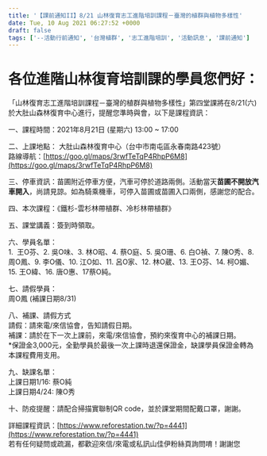 ```yaml
---
title: '【課前通知II】8/21 山林復育志工進階培訓課程－臺灣的植群與植物多樣性'
date: Tue, 10 Aug 2021 06:27:52 +0000
draft: false
tags: ['--活動行前通知', '台灣植群', '志工進階培訓', '活動訊息', '課前通知']
---
```


各位進階山林復育培訓課的學員您們好：
==================

「山林復育志工進階培訓課程－臺灣的植群與植物多樣性」第四堂課將在8/21(六)於大肚山森林復育中心進行，提醒您準時與會，以下是課程資訊：

一、課程時間：2021年8月21日 (星期六) 13:00 ~ 17:00

二、上課地點： 大肚山森林復育中心（台中市南屯區永春南路423號）   
路線導航：[https://goo.gl/maps/3rwfTeTqP4RhpP6M8](https://goo.gl/maps/3rwfTeTqP4RhpP6M8)

三、停車資訊：苗圃附近停車方便，汽車可停於道路兩側。活動當天**苗圃不開放汽車開入**，尚請見諒。如為騎乘機車，可停入苗圃或苗圃入口兩側，感謝您的配合。

四、本次課程：《鐵杉-雲杉林帶植群、冷杉林帶植群》

五、課堂講義：簽到時領取。

六、學員名單：  
1.  王O芬、2. 吳O味、3. 林O昭、4. 蔡O庭、5. 吳O珊、6. 白O禎、7. 陳O秀、8. 周O鳳、9. 李O儀、10. 江O如、11. 呂O家、12. 林O葳、13. 王O芬、14. 柯O媚、15. 王O緯、16. 唐O惠、17蔡O純。

七、請假學員：  
周O鳳 (補課日期8/31)

八、補課、請假方式  
請假：請來電/來信協會，告知請假日期。  
補課：請於在下一次上課前，來電/來信協會，預約來復育中心的補課日期。  
\*保證金3,000元，全勤學員於最後一次上課時退還保證金，缺課學員保證金轉為本課程費用支用。

九、缺課名單：  
上課日期1/16: 蔡O純  
上課日期4/24: 陳O秀

十、防疫提醒：請配合掃描實聯制QR code，並於課堂期間配戴口罩，謝謝。

詳細課程資訊：[https://www.reforestation.tw/?p=4441](https://www.reforestation.tw/?p=4441)  
若有任何疑問或疏漏，都歡迎來信/來電或私訊山佳伊粉絲頁詢問唷！謝謝您